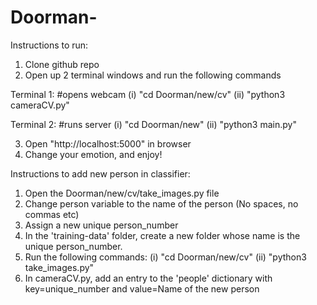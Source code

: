 # Doorman-

Instructions to run:
1. Clone github repo
2. Open up 2 terminal windows and run the following commands
  
  Terminal 1:   #opens webcam
  (i) "cd Doorman/new/cv"
  (ii) "python3 cameraCV.py"
  
  Terminal 2:   #runs server
  (i) "cd Doorman/new"
  (ii) "python3 main.py"
  
3. Open "http://localhost:5000" in browser
4. Change your emotion, and enjoy!
  
  
  
Instructions to add new person in classifier:
1. Open the Doorman/new/cv/take_images.py file
2. Change person variable to the name of the person (No spaces, no commas etc)
3. Assign a new unique person_number
4. In the 'training-data' folder, create a new folder whose name is the unique person_number.
5. Run the following commands:
      (i) "cd Doorman/new/cv"
      (ii) "python3 take_images.py"
6. In cameraCV.py, add an entry to the 'people' dictionary with key=unique_number and value=Name of the new person

